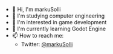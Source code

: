 - 👋 Hi, I'm markuSolli
- 📖 I'm studying computer engineering
- 👀 I'm interested in game development
- 🌱 I'm currently learning Godot Engine
- 📫 How to reach me:
  - Twitter: [@markuSolli](https://twitter.com/markuSollli)
